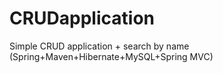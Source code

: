 # CRUDapplication
Simple CRUD application + search by name (Spring+Maven+Hibernate+MySQL+Spring MVC)  

